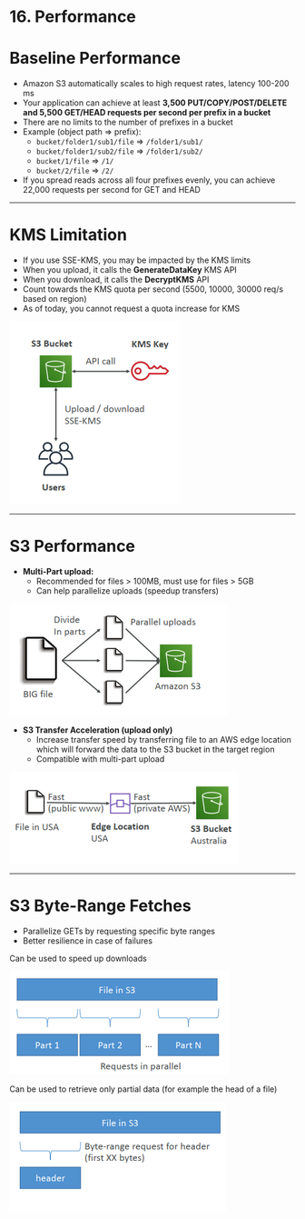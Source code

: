 # 16. Performance

# Baseline Performance

- Amazon S3 automatically scales to high request rates, latency 100-200 ms
- Your application can achieve at least **3,500 PUT/COPY/POST/DELETE and 5,500 GET/HEAD requests per second per prefix in a bucket**
- There are no limits to the number of prefixes in a bucket
- Example (object path ⇒ prefix):
    - `bucket/folder1/sub1/file` ⇒ `/folder1/sub1/`
    - `bucket/folder1/sub2/file` ⇒ `/folder1/sub2/`
    - `bucket/1/file`                    ⇒ `/1/`
    - `bucket/2/file`                    ⇒ `/2/`
- If you spread reads across all four prefixes evenly, you can achieve 22,000 requests per second for GET and HEAD

---

# KMS Limitation

- If you use SSE-KMS, you may be impacted by the KMS limits
- When you upload, it calls the **GenerateDataKey** KMS API
- When you download, it calls the **DecryptKMS** API
- Count towards the KMS quota per second (5500, 10000, 30000 req/s based on region)
- As of today, you cannot request a quota increase for KMS

![16%20Performance/Untitled.png](16%20Performance/Untitled.png)

---

# S3 Performance

- **Multi-Part upload:**
    - Recommended for files > 100MB, must use for files > 5GB
    - Can help parallelize uploads (speedup transfers)

![16%20Performance/Untitled%201.png](16%20Performance/Untitled%201.png)

- **S3 Transfer Acceleration (upload only)**
    - Increase transfer speed by transferring file to an AWS edge location which will forward the data to the S3 bucket in the target region
    - Compatible with multi-part upload

![16%20Performance/Untitled%202.png](16%20Performance/Untitled%202.png)

---

# S3 Byte-Range Fetches

- Parallelize GETs by requesting specific byte ranges
- Better resilience in case of failures

Can be used to speed up downloads

![16%20Performance/Untitled%203.png](16%20Performance/Untitled%203.png)

Can be used to retrieve only partial data (for example the head of a file)

![16%20Performance/Untitled%204.png](16%20Performance/Untitled%204.png)